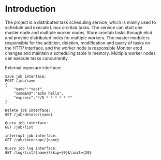 # Introduction

The project is a distributed task scheduling service, which is mainly used to schedule and execute Linux crontab tasks.
The service can start one master node and multiple worker nodes, Store crontab tasks through etcd and provide
distributed locks for multiple workers. The master module is responsible for the addition, deletion, modification and
query of tasks on the HTTP interface, and the worker node is responsible Monitor etcd changes and maintain a scheduling
table in memory. Multiple worker nodes can execute tasks concurrently.

External exposure interface:

```
Save job interface:
POST /job/save
{
    "name":"test",   
    "command":"echo hello",
    "express":"*/5 * * * * * *"
}

Delete job interface:
GET /job/delete/{name}

Query job interface:
GET /job/list

interrupt job interface:
GET /job/interrupt/{name}

Query job log interface:
GET /log/list/{name}?skip={0}&limit={20}
```